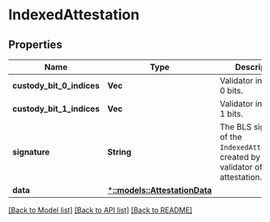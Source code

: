# IndexedAttestation

## Properties

Name | Type | Description | Notes
------------ | ------------- | ------------- | -------------
**custody_bit_0_indices** | **Vec<i32>** | Validator indices for 0 bits. | [optional] 
**custody_bit_1_indices** | **Vec<i32>** | Validator indices for 1 bits. | [optional] 
**signature** | **String** | The BLS signature of the `IndexedAttestation`, created by the validator of the attestation. | [optional] 
**data** | [***::models::AttestationData**](AttestationData.md) |  | [optional] 

[[Back to Model list]](../README.md#documentation-for-models) [[Back to API list]](../README.md#documentation-for-api-endpoints) [[Back to README]](../README.md)


